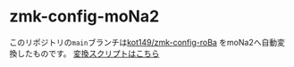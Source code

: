 # zmk-config-moNa2
このリポジトリの`main`ブランチは[kot149/zmk-config-roBa](https://github.com/kot149/zmk-config-roBa) をmoNa2へ自動変換したものです。
[変換スクリプトはこちら](https://github.com/kot149/zmk-config-moNa2/blob/main/scripts/sync-roBa.sh)

